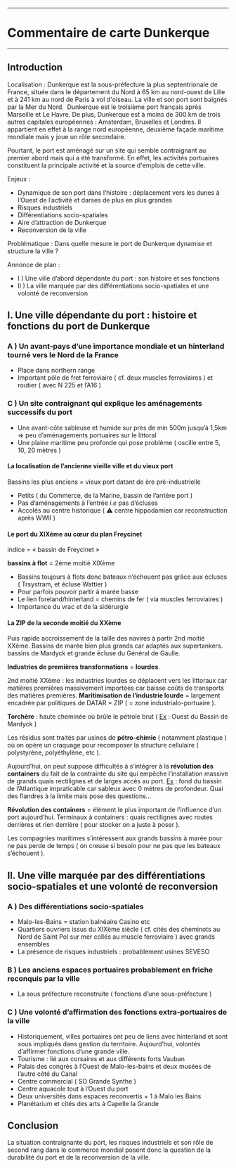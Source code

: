 ***
# Commentaire de carte Dunkerque 
***
## Introduction 

Localisation : Dunkerque est la sous-préfecture la plus septentrionale de France, située dans le département du Nord à 65 km au nord-ouest de Lille et à 241 km au nord de Paris à vol d'oiseau. La ville et son port sont baignés par la Mer du Nord.  Dunkerque est le troisième port français après Marseille et Le Havre. De plus, Dunkerque est à moins de 300 km de trois autres capitales européennes : Amsterdam, Bruxelles et Londres. Il appartient en effet à la range nord européenne, deuxième façade maritime mondiale mais y joue un rôle secondaire. 

Pourtant, le port est aménagé sur un site qui semble contraignant au premier abord mais qui a été transformé. En effet, les activités portuaires constituent la principale activité et la source d'emplois de cette ville. 

Enjeux : 
- Dynamique de son port dans l’histoire : déplacement vers les dunes à l’Ouest de l’activité et darses de plus en plus grandes 
- Risques industriels 
- Différentiations socio-spatiales 
- Aire d’attraction de Dunkerque 
- Reconversion de la ville 

Problématique : Dans quelle mesure le port de Dunkerque dynamise et structure la ville ? 

Annonce de plan : 
- I ) Une ville d’abord dépendante du port : son histoire et ses fonctions 
- II ) La ville marquée par des différentiations socio-spatiales et une volonté de reconversion 

## I. Une ville dépendante du port : histoire et fonctions du port de Dunkerque 

### A ) Un avant-pays d’une importance mondiale et un hinterland tourné vers le Nord de la France 

- Place dans northern range 
- Important pôle de fret ferroviaire ( cf. deux muscles ferroviaires ) et routier ( avec  N 225 et l’A16 )

### C ) Un site contraignant qui explique les aménagements successifs du port 

- Une avant-côte sableuse et humide sur près de min 500m jusqu’à 1,5km ⇒ peu d’aménagements portuaires sur le littoral 
- Une plaine maritime peu profonde qui pose problème ( oscille entre 5, 10, 20 mètres )

#### La localisation de l’ancienne vieille ville et du vieux port 

Bassins les plus anciens = vieux port datant de ère pré-industrielle 
- Petits ( du Commerce, de la Marine, bassin de l’arrière port )
- Pas d’aménagements à l’entrée *i.e* pas d’écluses 
- Accolés au centre historique ( ⚠ centre hippodamien car reconstruction après WWII )

#### Le port du XIXème au cœur du plan Freycinet 

indice = « bassin de Freycinet »

**bassins à flot** = 2ème moitié XIXème 
- Bassins toujours à flots donc bateaux n’échouent pas grâce aux écluses ( Trsystram, et écluse Wattier )
- Pour parfois pouvoir partir à marée basse 
- Le lien foreland/hinterland = chemins de fer ( via muscles ferroviaires )
- Importance du vrac et de la sidérurgie 


#### La ZIP de la seconde moitié du XXème 

Puis rapide accroissement de la taille des navires à partir 2nd moitié XXème. Bassins de marée bien plus grands car adaptés aux supertankers. bassins de Mardyck et grande écluse du Général de Gaulle. 

**Industries de premières transformations** = **lourdes**.

2nd moitié XXème : les industries lourdes se déplacent vers les littoraux car matières premières massivement importées car baisse coûts de transports des matières premières. **Maritimisation de l’industrie lourde** = largement encadrée par politiques de DATAR = ZIP ( = zone industrialo-portuaire ). 

**Torchère** : haute cheminée où brûle le pétrole brut ( <u>Ex</u> : Ouest du Bassin de Mardyck )

Les résidus sont traités par usines de **pétro-chimie** ( notamment plastique ) où on opère un craquage pour recomposer la structure cellulaire ( polystyrène, polyéthylène, etc ).

Aujourd’hui, on peut suppose difficultés à s’intégrer à la **révolution des containers** du fait de la contrainte du site qui empêche l’installation massive de grands quais rectilignes et de larges accès au port. <u>Ex</u> : fond du bassin de l’Atlantique impraticable car sableux avec 0 mètres de profondeur. Quai des flandres à la limite mais pose des questions… 


**Révolution des containers** = élément le plus important de l’influence d’un port aujourd’hui. 
Terminaux à containers : quais rectilignes avec routes derrières et rien derrière ( pour stocker on a juste à poser ).

Les compagnies maritimes s’intéressent aux grands bassins à marée pour ne pas perde de temps ( on creuse si besoin pour ne pas que les bateaux s’échouent ). 

## II. Une ville marquée par des différentiations socio-spatiales et une volonté de reconversion 

### A ) Des différentiations socio-spatiales 

- Malo-les-Bains = station balnéaire Casino etc 
- Quartiers ouvriers issus du XIXème siècle ( cf. cités des cheminots au Nord de Saint Pol sur mer collés au muscle ferroviaire ) avec grands ensembles 
- La présence de risques industriels : probablement usines SEVESO 

### B ) Les anciens espaces portuaires probablement en friche reconquis par la ville 

- La sous préfecture reconstruite ( fonctions d’une sous-préfecture )

### C ) Une volonté d’affirmation des fonctions extra-portuaires de la ville 

- Historiquement, villes portuaires ont peu de liens avec hinterland et sont sous impliqués dans gestion du territoire. Aujourd’hui, volontés d’affirmer fonctions d’une grande ville. 
- Tourisme : lié aux corsaires et aux différents forts Vauban 
- Palais des congrès à l’Ouest de Malo-les-bains et deux musées de l’autre côté du Canal 
- Centre commercial ( SO Grande Synthe )
- Centre aquacole tout à l’Ouest du port 
- Deux universités dans espaces reconvertis + 1 à Malo les Bains 
- Planétarium et cités des arts à Capelle la Grande 

## Conclusion 

La situation contraignante du port, les risques industriels et son rôle de second rang dans le commerce mondial posent donc la question de la durabilité du port et de la reconversion de la ville. 






